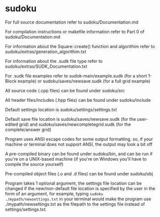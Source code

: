 # sudoku

For full source documentation refer to sudoku/Documentation.md

For compilation instructions or makefile information refer to Part 0 of sudoku/Documentation.md

For information about the Square::create() function and algorithim refer to sudoku/extras/generation_algorithim.txt

For information about the .sudk file type refer to sudoku/extras/SUDK_Documentation.txt

For .sudk file examples refer to sudok-main/example.sudk (for a short 1-Block example) or sudoku/saves/newsave.sudk (for a full grid example)

All source code (.cpp files) can be found under sudoku/src

All header files/includes (.hpp files) can be found under sudoku/include

Default settings location is sudoku/settings/settings.txt

Default save file location is sudoku/saves/newsave.sudk (for the user-edited grid) and sudoku/saves/newcompletegrid.sudk (for the complete/answer grid)

Program uses ANSI escape codes for some output formatting, so, if your machine or terminal does not support ANSI, the output may look a bit off

A pre-compiled binary can be found under sudoku/bin, and can be run if you're on a UNIX-based machine (if you're on Windows you'll have to compile the source yourself)

Pre-compiled object files (.o and .d files) can be found under sudoku/obj

Program takes 1 optional argument, the settings file location can be changed if the new/non-default file location is specified by the user in the form of an argument, for example, typing <code>sudoku ./mypath/newsettings.txt</code> in your terminal would make the program use ./mypath/newsettings.txt as the filepath to the settings file instead of settings/settings.txt.

